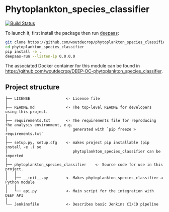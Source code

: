 # Phytoplankton_species_classifier
[![Build Status](https://jenkins.indigo-datacloud.eu/buildStatus/icon?job=Pipeline-as-code/DEEP-OC-org/UC-woutdecrop-phytoplankton_species_classifier/master)](https://jenkins.indigo-datacloud.eu/job/Pipeline-as-code/job/DEEP-OC-org/job/UC-woutdecrop-phytoplankton_species_classifier/job/master)



To launch it, first install the package then run [deepaas](https://github.com/indigo-dc/DEEPaaS):
```bash
git clone https://github.com/woutdecrop/phytoplankton_species_classifier
cd phytoplankton_species_classifier
pip install -e .
deepaas-run --listen-ip 0.0.0.0
```
The associated Docker container for this module can be found in https://github.com/woutdecrop/DEEP-OC-phytoplankton_species_classifier.

## Project structure
```
├── LICENSE                <- License file
│
├── README.md              <- The top-level README for developers using this project.
│
├── requirements.txt       <- The requirements file for reproducing the analysis environment, e.g.
│                             generated with `pip freeze > requirements.txt`
│
├── setup.py, setup.cfg    <- makes project pip installable (pip install -e .) so
│                             phytoplankton_species_classifier can be imported
│
├── phytoplankton_species_classifier    <- Source code for use in this project.
│   │
│   ├── __init__.py        <- Makes phytoplankton_species_classifier a Python module
│   │
│   └── api.py             <- Main script for the integration with DEEP API
│
└── Jenkinsfile            <- Describes basic Jenkins CI/CD pipeline
```
